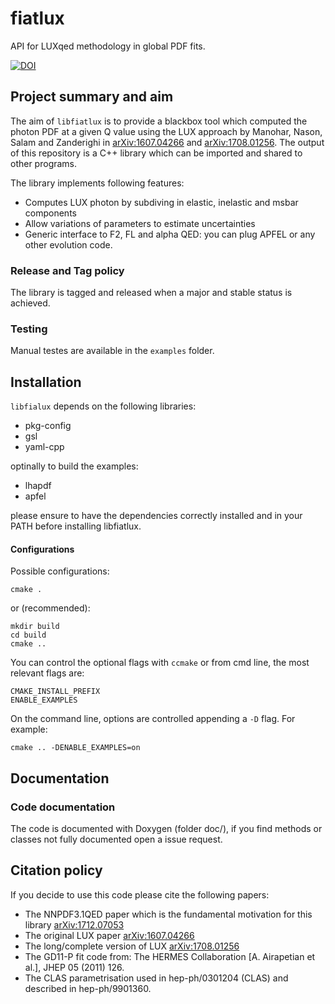 # fiatlux
API for LUXqed methodology in global PDF fits.

[![DOI](https://zenodo.org/badge/113965474.svg)](https://zenodo.org/badge/latestdoi/113965474)

## Project summary and aim

The aim of `libfiatlux` is to provide a blackbox tool which computed the photon PDF at a given Q value
using the LUX approach by Manohar, Nason, Salam and Zanderighi in [arXiv:1607.04266](https://arxiv.org/abs/1607.04266) and [arXiv:1708.01256](https://arxiv.org/abs/1708.01256). The output of this repository is a C++ library
which can be imported and shared to other programs. 

The library implements following features:
- Computes LUX photon by subdiving in elastic, inelastic and msbar components
- Allow variations of parameters to estimate uncertainties
- Generic interface to F2, FL and alpha QED: you can plug APFEL or any other evolution code.

### Release and Tag policy

The library is tagged and released when a major and stable status is achieved. 

### Testing

Manual testes are available in the `examples` folder.

## Installation

`libfialux` depends on the following libraries:

- pkg-config
- gsl
- yaml-cpp

optinally to build the examples:
- lhapdf
- apfel

please ensure to have the dependencies correctly installed and in your PATH before installing libfiatlux.

#### Configurations

Possible configurations:

```Shell
cmake .

```
or (recommended):

```Shell
mkdir build
cd build
cmake ..

```
You can control the optional flags with `ccmake` or from cmd line, the most relevant flags are:

```Shell
CMAKE_INSTALL_PREFIX
ENABLE_EXAMPLES
```

On the command line, options are controlled appending a `-D` flag. For
example:

```
cmake .. -DENABLE_EXAMPLES=on
```

## Documentation

### Code documentation

The code is documented with Doxygen (folder doc/), if you find methods or classes not fully documented open a issue request.

## Citation policy

If you decide to use this code please cite the following papers:

- The NNPDF3.1QED paper which is the fundamental motivation for this library [arXiv:1712.07053](https://arxiv.org/abs/1712.07053)
- The original LUX paper [arXiv:1607.04266](https://arxiv.org/abs/1607.04266)
- The long/complete version of LUX [arXiv:1708.01256](https://arxiv.org/abs/1708.01256)
- The GD11-P fit code from: The HERMES Collaboration [A. Airapetian et al.], JHEP 05 (2011) 126. 
- The CLAS parametrisation used in hep-ph/0301204 (CLAS) and described in hep-ph/9901360.
